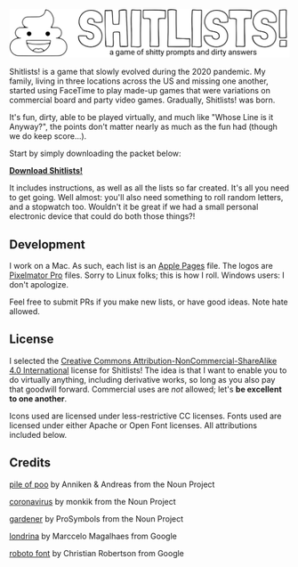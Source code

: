 ![Shitlists!](./img/logo.png)

Shitlists! is a game that slowly evolved during the 2020 pandemic. My family, living in three locations across the US and missing one another, started using FaceTime to play made-up games that were variations on commercial board and party video games. Gradually, Shitlists! was born. 

It's fun, dirty, able to be played virtually, and much like "Whose Line is it Anyway?", the points don't matter nearly as much as the fun had (though we do keep score...).

Start by simply downloading the packet below:

__[Download Shitlists!](https://github.com/efats/shitlists/raw/master/shitlists.pdf)__

It includes instructions, as well as all the lists so far created. It's all you need to get going. Well almost: you'll also need something to roll random letters, and a stopwatch too. Wouldn't it be great if we had a small personal electronic device that could do both those things?!

## Development

I work on a Mac. As such, each list is an [Apple Pages](https://apps.apple.com/us/app/pages/id409201541?ls=1&mt=12) file. The logos are [Pixelmator Pro](https://apps.apple.com/us/app/pixelmator-pro/id1289583905?mt=12) files. Sorry to Linux folks; this is how I roll. Windows users: I don't apologize.

Feel free to submit PRs if you make new lists, or have good ideas. Note hate allowed.

## License

I selected the [Creative Commons Attribution-NonCommercial-ShareAlike 4.0 International](https://creativecommons.org/licenses/by-nc-sa/4.0/) license for Shitlists! The idea is that I want to enable you to do virtually anything, including derivative works, so long as you also pay that goodwill forward. Commercial uses are *not* allowed; let's __be excellent to one another__.

Icons used are licensed under less-restrictive CC licenses. Fonts used are licensed under either Apache or Open Font licenses. All attributions included below.

## Credits

[pile of poo](https://thenounproject.com/search/?q=shit&i=1058250) by Anniken & Andreas from the Noun Project

[coronavirus](https://thenounproject.com/search/?q=coronavirus&i=3381778) by monkik from the Noun Project

[gardener](https://thenounproject.com/search/?q=garden&i=2147139) by ProSymbols from the Noun Project

[londrina](https://fonts.google.com/specimen/Londrina+Outline?query=outline) by Marccelo Magalhaes from Google

[roboto font](https://fonts.google.com/specimen/Roboto) by Christian Robertson from Google